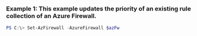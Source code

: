 ### Example 1: This example updates the priority of an existing rule collection of an Azure Firewall.
```powershell
PS C:\> Set-AzFirewall -AzureFirewall $azFw
```

